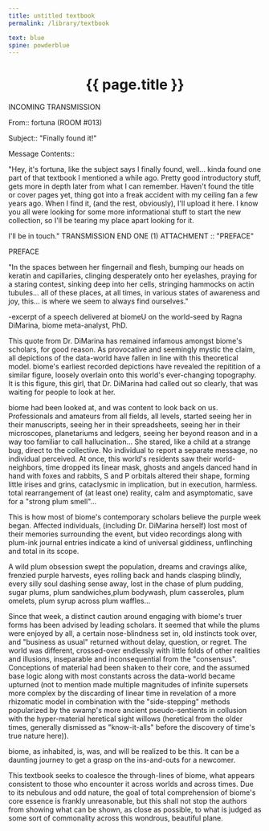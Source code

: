 ```yaml
---
title: untitled textbook
permalink: /library/textbook

text: blue
spine: powderblue
---
```

<center><h1>{{ page.title }}</h1></center>

INCOMING TRANSMISSION 

From:: fortuna (ROOM #013)

Subject:: "Finally found it!"

Message Contents::
 
"Hey, it's fortuna, like the subject says I finally found, well... kinda found
one part of that textbook I mentioned a while ago. Pretty good introductory 
stuff, gets more in depth later from what I can remember. Haven't found the
title or cover pages yet, thing got into a freak accident with my ceiling fan
a few years ago. When I find it, (and the rest, obviously), I'll upload it
here. I know you all were looking for some more informational stuff to start
the new collection, so I'll be tearing my place apart looking for it. 
 
I'll be in touch."
TRANSMISSION END
ONE (1) ATTACHMENT :: "PREFACE"

PREFACE

"In the spaces between her fingernail and flesh, bumping our heads on keratin
and capillaries, clinging desperately onto her eyelashes, praying for a staring
contest, sinking deep into her cells, stringing hammocks on actin tubules... 
all of these places, at all times, in various states of awareness and joy,
this... is where we seem to always find ourselves."

-excerpt of a speech delivered at biomeU on the world-seed by Ragna DiMarina, 
 biome meta-analyst, PhD.

This quote from Dr. DiMarina has remained infamous amongst biome's scholars,
for good reason. As provocative and seemingly mystic the claim, all depictions of
the data-world have fallen in line with this theoretical model. biome's earliest
recorded depictions have revealed the repitition of a similar figure, loosely
overlain onto this world's ever-changing topography. It is this figure, this girl,
that Dr. DiMarina had called out so clearly, that was waiting for people to look
at her. 

biome had been looked at, and was content to look back on us. Professionals and
amateurs from all fields, all levels, started seeing her in their manuscripts, 
seeing her in their spreadsheets, seeing her in their microscopes, planetariums 
and ledgers, seeing her beyond reason and in a way too familiar to call
hallucination... She stared, like a child at a strange bug, direct to the 
collective. No individual to report a separate message, no individual perceived.
At once, this world's residents saw their world-neighbors, time dropped its
linear mask, ghosts and angels danced hand in hand with foxes and rabbits, S and 
P orbitals altered their shape, forming little irises and grins, cataclysmic
in implication, but in execution, harmless. total rearrangement of (at least 
one) reality, calm and asymptomatic, save for a "strong plum smell"...

This is how most of biome's contemporary scholars believe the purple week began.
Affected individuals, (including Dr. DiMarina herself) lost most of their memories
surrounding the event, but video recordings along with plum-ink journal entries 
indicate a kind of universal giddiness, unflinching and total in its scope.

A wild plum obsession swept the population, dreams and cravings alike, frenzied
purple harvests, eyes rolling back and hands clasping blindly, every silly soul
dashing sense away, lost in the chase of plum pudding, sugar plums, plum 
sandwiches,plum bodywash, plum casseroles, plum omelets, plum syrup across plum
waffles...

Since that week, a distinct caution around engaging with biome's truer forms
has been advised by leading scholars. It seemed that while the plums were enjoyed
by all, a certain nose-blindness set in, old instincts took over, and "business 
as usual" returned without delay, question, or regret. The world was different, 
crossed-over endlessly with little folds of other realities and illusions,
inseparable and inconsequential from the "consensus". Conceptions of material had
been shaken to their core, and the assumed base logic along with most constants 
across the data-world became upturned (not to mention made multiple magnitudes 
of infinite supersets more complex by the discarding of linear time in revelation
of a more rhizomatic model in combination with the "side-stepping" methods
popularized by the swamp's more ancient pseudo-sentients in collusion with the
hyper-material heretical sight willows (heretical from the older times, generally
dismissed as "know-it-alls" before the discovery of time's true nature here)). 

biome, as inhabited, is, was, and will be realized to be this. It can be a
daunting journey to get a grasp on the ins-and-outs for a newcomer.

This textbook seeks to coalesce the through-lines of biome, what appears
consistent to those who encounter it across worlds and across times. Due to its
nebulous and odd nature, the goal of total comprehension of biome's core essence 
is frankly unreasonable, but this shall not stop the authors from showing what 
can be shown, as close as possible, to what is judged as some sort of commonality 
across this wondrous, beautiful plane. 